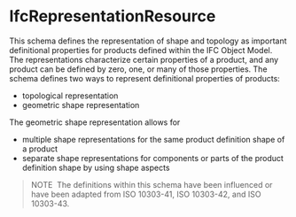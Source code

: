 IfcRepresentationResource
=========================

This schema defines the representation of shape and topology as important definitional properties for products defined within the IFC Object Model. The representations characterize certain properties of a product, and any product can be defined by zero, one, or many of those properties. The schema defines two ways to represent definitional properties of products:

* topological representation 
* geometric shape representation 

The geometric shape representation allows for

* multiple shape representations for the same product definition shape of a product 
* separate shape representations for components or parts of the product definition shape by using shape aspects 

> NOTE&nbsp; The definitions within this schema have been influenced or have been adapted from ISO 10303-41, ISO 10303-42, and ISO 10303-43.

